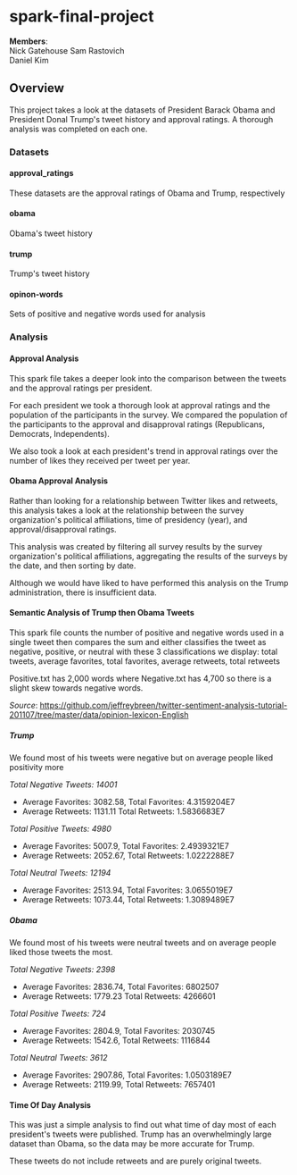 # spark-final-project
**Members**:  
Nick Gatehouse 
Sam Rastovich   
Daniel Kim

## Overview
This project takes a look at the datasets of President Barack Obama
and President Donal Trump's tweet history and approval ratings. A thorough
analysis was completed on each one. 

### Datasets
#### approval_ratings
These datasets are the approval ratings of Obama and Trump, respectively

#### obama
Obama's tweet history

#### trump
Trump's tweet history

#### opinon-words
Sets of positive and negative words used for analysis

### Analysis
#### Approval Analysis
This spark file takes a deeper look into the comparison between the tweets 
and the approval ratings per president.  

For each president we took a thorough look at approval ratings and the population of the 
participants in the survey. We compared the population of the participants to the
approval and disapproval ratings (Republicans, Democrats, Independents).   

We also took a look at each president's trend in approval ratings over the number 
of likes they received per tweet per year. 

#### Obama Approval Analysis
Rather than looking for a relationship between Twitter likes
and retweets, this analysis takes a look at the relationship between the survey organization's political affiliations,
time of presidency (year), and approval/disapproval ratings.

This analysis was created by filtering all survey results by the survey organization's political affiliations,
aggregating the results of the surveys by the date, and then sorting by date.

Although we would have liked to have performed this analysis on the Trump administration, there is insufficient data.

#### Semantic Analysis of Trump then Obama Tweets
This spark file counts the number of positive and negative words used in a single tweet
then compares the sum and either classifies the tweet as negative, positive, or neutral
with these 3 classifications we display: 
total tweets, average favorites, total favorites, average retweets, total retweets

Positive.txt has 2,000 words where Negative.txt has 4,700 so there is a slight skew towards negative words.

*Source*: https://github.com/jeffreybreen/twitter-sentiment-analysis-tutorial-201107/tree/master/data/opinion-lexicon-English

##### Trump
We found most of his tweets were negative but on average people liked positivity more

*Total Negative Tweets: 14001*
- Average Favorites: 3082.58, Total Favorites: 4.3159204E7
- Average Retweets: 1131.11 Total Retweets: 1.5836683E7

*Total Positive Tweets: 4980*
- Average Favorites: 5007.9, Total Favorites: 2.4939321E7
- Average Retweets: 2052.67, Total Retweets: 1.0222288E7

*Total Neutral Tweets: 12194*
- Average Favorites: 2513.94, Total Favorites: 3.0655019E7
- Average Retweets: 1073.44, Total Retweets: 1.3089489E7

##### Obama  
We found most of his tweets were neutral tweets and on average people liked those tweets the most. 

*Total Negative Tweets: 2398*
- Average Favorites: 2836.74, Total Favorites: 6802507 
- Average Retweets: 1779.23 Total Retweets: 4266601

*Total Positive Tweets: 724*
- Average Favorites: 2804.9, Total Favorites: 2030745
- Average Retweets: 1542.6, Total Retweets: 1116844

*Total Neutral Tweets: 3612*
- Average Favorites: 2907.86, Total Favorites: 1.0503189E7
- Average Retweets: 2119.99, Total Retweets: 7657401

#### Time Of Day Analysis
This was just a simple analysis to find out what time of day most of each president's tweets were published.
Trump has an overwhelmingly large dataset than Obama, so the data may be more accurate for Trump.

These tweets do not include retweets and are purely original tweets.